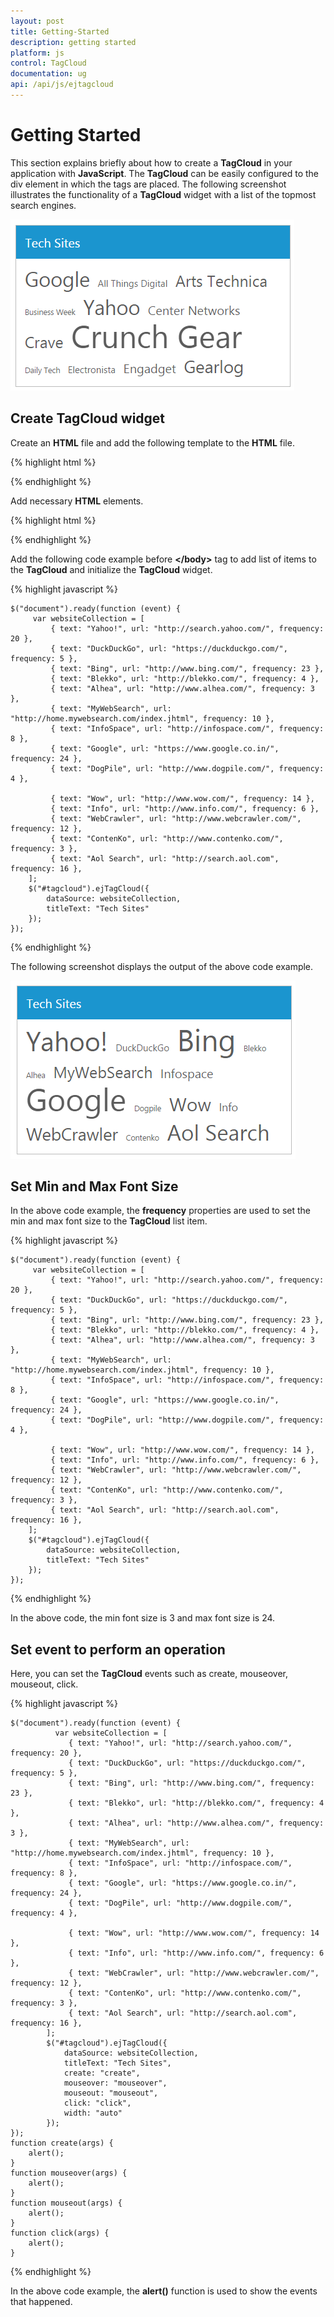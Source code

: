 ```yaml
---
layout: post
title: Getting-Started
description: getting started
platform: js
control: TagCloud
documentation: ug
api: /api/js/ejtagcloud
---
```


# Getting Started

This section explains briefly about how to create a **TagCloud** in your application with **JavaScript**. The **TagCloud** can be easily configured to the div element in which the tags are placed. The following screenshot illustrates the functionality of a **TagCloud** widget with a list of the topmost search engines. 


![](/js/TagCloud/Getting-Started_images/Getting-Started_img1.png)

## Create TagCloud widget

 Create an **HTML** file and add the following template to the **HTML** file.

{% highlight html %}

<!DOCTYPE html>
<html>
   <head>
      <!-- Style sheet for default theme (flat azure) -->
      <link href="http://cdn.syncfusion.com/{{ site.releaseversion }}/js/web/flat-azure/ej.web.all.min.css" rel="stylesheet"/>
      <!--Scripts-->
      <script src="http://cdn.syncfusion.com/js/assets/external/jquery-1.10.2.min.js"></script>
      <script src="http://cdn.syncfusion.com/js/assets/external/jquery.easing.1.3.min.js"></script>
      <script src="http://cdn.syncfusion.com/{{ site.releaseversion }}/js/web/ej.web.all.min.js"></script>
      <!--Add custom scripts here -->
   </head>
   <body>
      <!--Add necessary HTML elements-->
      <!--Apply Scripts-->
   </body>
</html>


{% endhighlight %}



Add necessary **HTML** elements.



{% highlight html %}


 <div id="tagcloud"></div>


{% endhighlight %}



Add the following code example before **&lt;/body&gt;** tag to add list of items to the **TagCloud** and initialize the **TagCloud** widget.



{% highlight javascript %}

    $("document").ready(function (event) {
         var websiteCollection = [
             { text: "Yahoo!", url: "http://search.yahoo.com/", frequency: 20 },
             { text: "DuckDuckGo", url: "https://duckduckgo.com/", frequency: 5 },
             { text: "Bing", url: "http://www.bing.com/", frequency: 23 },
             { text: "Blekko", url: "http://blekko.com/", frequency: 4 },  
             { text: "Alhea", url: "http://www.alhea.com/", frequency: 3 },
             { text: "MyWebSearch", url: "http://home.mywebsearch.com/index.jhtml", frequency: 10 },
             { text: "InfoSpace", url: "http://infospace.com/", frequency: 8 },
             { text: "Google", url: "https://www.google.co.in/", frequency: 24 },
             { text: "DogPile", url: "http://www.dogpile.com/", frequency: 4 },
    
             { text: "Wow", url: "http://www.wow.com/", frequency: 14 },
             { text: "Info", url: "http://www.info.com/", frequency: 6 },
             { text: "WebCrawler", url: "http://www.webcrawler.com/", frequency: 12 },
             { text: "ContenKo", url: "http://www.contenko.com/", frequency: 3 },
             { text: "Aol Search", url: "http://search.aol.com", frequency: 16 },
        ];
        $("#tagcloud").ejTagCloud({
            dataSource: websiteCollection,
            titleText: "Tech Sites"
        });
    });



{% endhighlight %}



The following screenshot displays the output of the above code example.



![](/js/TagCloud/Getting-Started_images/Getting-Started_img2.png) 

## Set Min and Max Font Size

In the above code example, the **frequency** properties are used to set the min and max font size to the **TagCloud** list item.

{% highlight javascript %}
   
    $("document").ready(function (event) {
         var websiteCollection = [
             { text: "Yahoo!", url: "http://search.yahoo.com/", frequency: 20 },
             { text: "DuckDuckGo", url: "https://duckduckgo.com/", frequency: 5 },
             { text: "Bing", url: "http://www.bing.com/", frequency: 23 },
             { text: "Blekko", url: "http://blekko.com/", frequency: 4 },  
             { text: "Alhea", url: "http://www.alhea.com/", frequency: 3 },
             { text: "MyWebSearch", url: "http://home.mywebsearch.com/index.jhtml", frequency: 10 },
             { text: "InfoSpace", url: "http://infospace.com/", frequency: 8 },
             { text: "Google", url: "https://www.google.co.in/", frequency: 24 },
             { text: "DogPile", url: "http://www.dogpile.com/", frequency: 4 },
    
             { text: "Wow", url: "http://www.wow.com/", frequency: 14 },
             { text: "Info", url: "http://www.info.com/", frequency: 6 },
             { text: "WebCrawler", url: "http://www.webcrawler.com/", frequency: 12 },
             { text: "ContenKo", url: "http://www.contenko.com/", frequency: 3 },
             { text: "Aol Search", url: "http://search.aol.com", frequency: 16 },
        ];
        $("#tagcloud").ejTagCloud({         
            dataSource: websiteCollection,
            titleText: "Tech Sites"
        });
    });
   


{% endhighlight %}



In the above code, the min font size is 3 and max font size is 24.

## Set event to perform an operation

Here, you can set the **TagCloud** events such as create, mouseover, mouseout, click.



{% highlight javascript %}

    $("document").ready(function (event) {
              var websiteCollection = [
                 { text: "Yahoo!", url: "http://search.yahoo.com/", frequency: 20 },
                 { text: "DuckDuckGo", url: "https://duckduckgo.com/", frequency: 5 },
                 { text: "Bing", url: "http://www.bing.com/", frequency: 23 },
                 { text: "Blekko", url: "http://blekko.com/", frequency: 4 },  
                 { text: "Alhea", url: "http://www.alhea.com/", frequency: 3 },
                 { text: "MyWebSearch", url: "http://home.mywebsearch.com/index.jhtml", frequency: 10 },
                 { text: "InfoSpace", url: "http://infospace.com/", frequency: 8 },
                 { text: "Google", url: "https://www.google.co.in/", frequency: 24 },
                 { text: "DogPile", url: "http://www.dogpile.com/", frequency: 4 },
        
                 { text: "Wow", url: "http://www.wow.com/", frequency: 14 },
                 { text: "Info", url: "http://www.info.com/", frequency: 6 },
                 { text: "WebCrawler", url: "http://www.webcrawler.com/", frequency: 12 },
                 { text: "ContenKo", url: "http://www.contenko.com/", frequency: 3 },
                 { text: "Aol Search", url: "http://search.aol.com", frequency: 16 },
            ];
            $("#tagcloud").ejTagCloud({
                dataSource: websiteCollection,
                titleText: "Tech Sites",
                create: "create",
                mouseover: "mouseover",
                mouseout: "mouseout",
                click: "click",
                width: "auto"
            });
    });
    function create(args) {
        alert();
    }
    function mouseover(args) {
        alert();
    }
    function mouseout(args) {
        alert();
    }
    function click(args) {
        alert();
    }



{% endhighlight %}



In the above code example, the **alert()** function is used  to show the events that happened.

